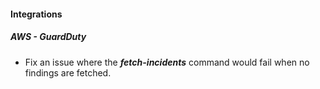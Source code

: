 
#### Integrations

##### AWS - GuardDuty

- Fix an issue where the ***fetch-incidents*** command would fail when no findings are fetched.
